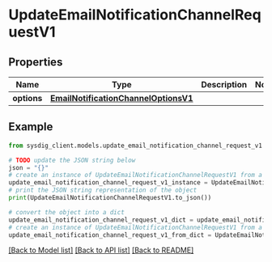 # UpdateEmailNotificationChannelRequestV1


## Properties

Name | Type | Description | Notes
------------ | ------------- | ------------- | -------------
**options** | [**EmailNotificationChannelOptionsV1**](EmailNotificationChannelOptionsV1.md) |  | 

## Example

```python
from sysdig_client.models.update_email_notification_channel_request_v1 import UpdateEmailNotificationChannelRequestV1

# TODO update the JSON string below
json = "{}"
# create an instance of UpdateEmailNotificationChannelRequestV1 from a JSON string
update_email_notification_channel_request_v1_instance = UpdateEmailNotificationChannelRequestV1.from_json(json)
# print the JSON string representation of the object
print(UpdateEmailNotificationChannelRequestV1.to_json())

# convert the object into a dict
update_email_notification_channel_request_v1_dict = update_email_notification_channel_request_v1_instance.to_dict()
# create an instance of UpdateEmailNotificationChannelRequestV1 from a dict
update_email_notification_channel_request_v1_from_dict = UpdateEmailNotificationChannelRequestV1.from_dict(update_email_notification_channel_request_v1_dict)
```
[[Back to Model list]](../README.md#documentation-for-models) [[Back to API list]](../README.md#documentation-for-api-endpoints) [[Back to README]](../README.md)


